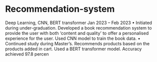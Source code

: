 # Recommendation-system
Deep Learning, CNN, BERT transformer
Jan 2023 – Feb 2023
• Initiated during under-graduation. Developed a book recommendation system to provide the user with both ‘content and quality’ to
offer a personalised experience for the user. Used CNN model to train the book data.
• Continued study during Master’s. Recommends products based on the products added in cart. Used a BERT transformer model.
Accuracy achieved 97.8 percen

